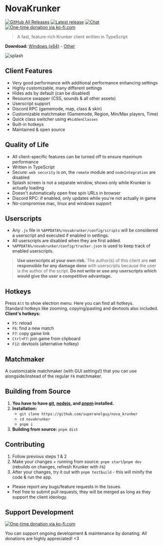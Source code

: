# NovaKrunker

[![GitHub All Releases](https://img.shields.io/github/downloads/superanelguy/nova_krunker/total.svg)](https://github.com/superanelguy/nova_krunker/releases/latest)
[![Latest release](https://img.shields.io/github/downloads/superanelguy/nova_krunker/latest/total)](https://github.com/superanelguy/nova_krunker/releases/latest)
[![Chat](https://img.shields.io/discord/966300714060116008)](https://discord.gg/2rgDnfJN2F)
[![One-time donation via ko-fi.com](https://img.shields.io/badge/donate-ko--fi-%23ff5e5b?logo=kofi)](https://ko-fi.com/superanelguy)

> A fast, feature-rich Krunker client written in TypeScript

**Download:**
[Windows (x64)](https://github.com/superanelguy/novakrunker/releases/latest/download/novakrunker-setup-win-x64.exe) -
[Other](https://github.com/superanelguy/novakrunker/releases/latest)

![splash](assets/blank_splash.png)

## Client Features
- Very good performance with additional performance enhancing settings
- Highly customizable, many different settings
- Hides ads by default (can be disabled)
- Resource swapper (CSS, sounds & all other assets)
- Userscript support
- Discord RPC (gamemode, map, class & skin)
- Customizable matchmaker (Gamemode, Region, Min/Max players, Time)
- Quick class switcher using `#hiddenClasses`
- Built-in hotkeys
- Maintained & open source

## Quality of Life
- All client-specific features can be turned off to ensure maximum performance
- Written in TypeScript
- Secure: `web security` is on, the `remote` module and `nodeIntegration` are disabled
- Splash screen is not a separate window, shows only while Krunker is actually loading
- Doesn't automatically open free spin URLs in browser
- Discord RPC: if enabled, only updates while you're not actually in game
- No-compromise mac, linux and windows support

## Userscripts
- Any `.js` file in `%APPDATA%/novakrunker/config/scripts` will be considered a userscript and executed if enabled in settings.
- All userscripts are disabled when they are first added.
- `%APPDATA%/novakrunker/config/tracker.json` is used to keep track of enabled userscripts.

> **Use userscripts at your own risk.** The author(s) of this client are **not responsible for any damage done** with userscripts because the user is the author of the script.
> **Do not write or use any userscripts which would give the user a competitive advantage.**

## Hotkeys

Press `Alt` to show electron menu. Here you can find all hotkeys.  
Standard hotkeys like zooming, copying/pasting and devtools also included.  
**Client's hotkeys:**
- `F5`: reload
- `F6`: find a new match
- `F7`: copy game link
- `Ctrl+F7`: join game from clipboard
- `F12`: devtools (alternative hotkey)

## Matchmaker
A customizable matchmaker (with GUI settings!) that you can use alongside/instead of the regular `F6` matchmaker.

## Building from Source
1. **You have to have [git](https://git-scm.com/downloads), [nodejs](https://nodejs.org/en/download/), and [pnpm](https://pnpm.io/installation) installed.**
2. **Installation:**
   - `git clone https://github.com/superanelguy/nova_krunker`
   - `cd novakrunker`
   - `pnpm i`
3. **Building from source:** `pnpm dist`

## Contributing
1. Follow previous steps 1 & 2
2. Make your changes + running from source: `pnpm start`/`pnpm dev` (rebuilds on changes, refresh Krunker with `F6`)
3. After your changes, try it out with `pnpm testbuild` - this will minify the code & run the app.
- Please report any bugs/feature requests in the Issues.
- Feel free to submit pull requests, they will be merged as long as they support the client ideology.

## Support Development
[![One-time donation via ko-fi.com](https://ko-fi.com/img/githubbutton_sm.svg)](https://ko-fi.com/superanelguy)

You can support ongoing development & maintenance by donating. All donations are highly appreciated! <3
